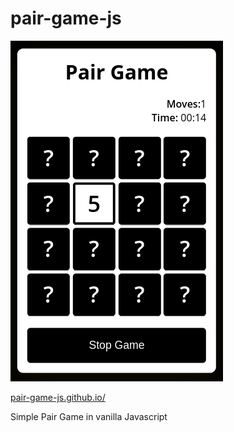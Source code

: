 # pair-game-js

![pair-game-js](./misc/screenshot.png)

[pair-game-js.github.io/](https://sashauly.github.io/pair-game-js.github.io/)

Simple Pair Game in vanilla Javascript
